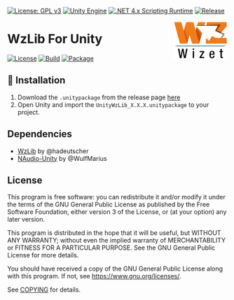 [![License: GPL v3](https://img.shields.io/badge/License-GPL%20v3-green.svg)](https://www.gnu.org/licenses/gpl-3.0)
[![Unity Engine](https://img.shields.io/badge/unity-2021.2.0f1-black.svg?style=flat&logo=unity&cacheSeconds=2592000)](https://unity3d.com/get-unity/download/archive)
[![.NET 4.x Scripting Runtime](https://img.shields.io/badge/.NET-4.x-blueviolet.svg?style=flat&cacheSeconds=2592000)](https://docs.unity3d.com/2018.3/Documentation/Manual/ScriptingRuntimeUpgrade.html)
[![Release](https://img.shields.io/github/release/MapleStoryUnity/UnityWzLib.svg?logo=github)](https://github.com/MapleStoryUnity/UnityWzLib/releases/latest)

<img align="right" src="./etc/Wizet_Logo.png" with="126" height="90">

# WzLib For Unity

[![License](https://github.com/MapleStoryUnity/UnityWzLib/actions/workflows/license.yml/badge.svg)](https://github.com/MapleStoryUnity/UnityWzLib/actions/workflows/license.yml)
[![Build](https://github.com/MapleStoryUnity/UnityWzLib/actions/workflows/build.yml/badge.svg)](https://github.com/MapleStoryUnity/UnityWzLib/actions/workflows/build.yml)
[![Package](https://github.com/MapleStoryUnity/UnityWzLib/actions/workflows/package.yml/badge.svg)](https://github.com/MapleStoryUnity/UnityWzLib/actions/workflows/package.yml)

## 💾 Installation

1. Download the `.unitypackage` from the release page [here](https://github.com/MapleStoryUnity/UnityWzLib/releases)
2. Open Unity and import the `UnityWzLib_X.X.X.unitypackage` to your project.

## Dependencies

- [WzLib](https://github.com/hadeutscher/MapleLib) by @hadeutscher
- [NAudio-Unity](https://github.com/WulfMarius/NAudio-Unity) by @WulfMarius

## License

This program is free software: you can redistribute it and/or modify it under
the terms of the GNU General Public License as published by the Free Software
Foundation, either version 3 of the License, or (at your option) any later
version.

This program is distributed in the hope that it will be useful, but WITHOUT ANY
WARRANTY; without even the implied warranty of MERCHANTABILITY or FITNESS FOR A
PARTICULAR PURPOSE.  See the GNU General Public License for more details.

You should have received a copy of the GNU General Public License along with
this program.  If not, see https://www.gnu.org/licenses/.

See
[COPYING](https://github.com/MapleStoryUnity/UnityWzLib/blob/master/COPYING)
for details.

